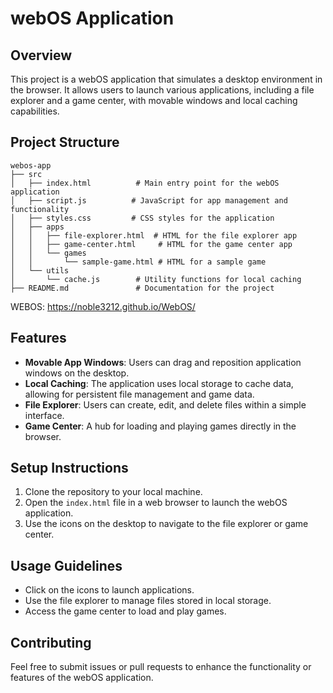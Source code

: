 # webOS Application

## Overview
This project is a webOS application that simulates a desktop environment in the browser. It allows users to launch various applications, including a file explorer and a game center, with movable windows and local caching capabilities.

## Project Structure
```
webos-app
├── src
│   ├── index.html          # Main entry point for the webOS application
│   ├── script.js          # JavaScript for app management and functionality
│   ├── styles.css         # CSS styles for the application
│   ├── apps
│   │   ├── file-explorer.html  # HTML for the file explorer app
│   │   ├── game-center.html     # HTML for the game center app
│   │   └── games
│   │       └── sample-game.html # HTML for a sample game
│   └── utils
│       └── cache.js        # Utility functions for local caching
├── README.md               # Documentation for the project
```
WEBOS: https://noble3212.github.io/WebOS/
## Features
- **Movable App Windows**: Users can drag and reposition application windows on the desktop.
- **Local Caching**: The application uses local storage to cache data, allowing for persistent file management and game data.
- **File Explorer**: Users can create, edit, and delete files within a simple interface.
- **Game Center**: A hub for loading and playing games directly in the browser.

## Setup Instructions
1. Clone the repository to your local machine.
2. Open the `index.html` file in a web browser to launch the webOS application.
3. Use the icons on the desktop to navigate to the file explorer or game center.

## Usage Guidelines
- Click on the icons to launch applications.
- Use the file explorer to manage files stored in local storage.
- Access the game center to load and play games.

## Contributing
Feel free to submit issues or pull requests to enhance the functionality or features of the webOS application.
